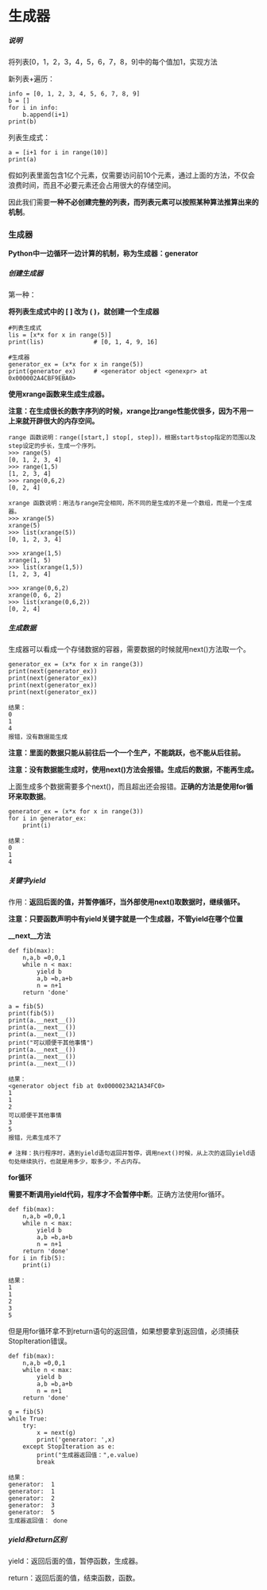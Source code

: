 # 生成器

##### 说明

将列表[0，1，2，3，4，5，6，7，8，9]中的每个值加1，实现方法

新列表+遍历：

```
info = [0, 1, 2, 3, 4, 5, 6, 7, 8, 9]
b = []
for i in info:
    b.append(i+1)
print(b)
```

列表生成式：

```
a = [i+1 for i in range(10)]
print(a)
```

假如列表里面包含1亿个元素，仅需要访问前10个元素，通过上面的方法，不仅会浪费时间，而且不必要元素还会占用很大的存储空间。

因此我们需要**一种不必创建完整的列表，而列表元素可以按照某种算法推算出来的机制**。

### 生成器

**Python中一边循环一边计算的机制，称为生成器：generator**

##### 创建生成器

第一种：

**将列表生成式中的 [  ] 改为 (  )，就创建一个生成器**

```
#列表生成式
lis = [x*x for x in range(5)]
print(lis)				# [0, 1, 4, 9, 16]

#生成器
generator_ex = (x*x for x in range(5))
print(generator_ex)		# <generator object <genexpr> at 0x000002A4CBF9EBA0>
```

**使用xrange函数来生成生成器。**

**注意：在生成很长的数字序列的时候，xrange比range性能优很多，因为不用一上来就开辟很大的内存空间。**

```
range 函数说明：range([start,] stop[, step])，根据start与stop指定的范围以及step设定的步长，生成一个序列。
>>> range(5)
[0, 1, 2, 3, 4]
>>> range(1,5)
[1, 2, 3, 4]
>>> range(0,6,2)
[0, 2, 4]

xrange 函数说明：用法与range完全相同，所不同的是生成的不是一个数组，而是一个生成器。
>>> xrange(5)
xrange(5)
>>> list(xrange(5))
[0, 1, 2, 3, 4]

>>> xrange(1,5) 
xrange(1, 5)
>>> list(xrange(1,5))
[1, 2, 3, 4]

>>> xrange(0,6,2)
xrange(0, 6, 2)
>>> list(xrange(0,6,2))
[0, 2, 4]
```

##### 生成数据

生成器可以看成一个存储数据的容器，需要数据的时候就用next()方法取一个。

```
generator_ex = (x*x for x in range(3))
print(next(generator_ex))
print(next(generator_ex))
print(next(generator_ex))
print(next(generator_ex))

结果：
0
1
4
报错，没有数据能生成
```

**注意：里面的数据只能从前往后一个一个生产，不能跳跃，也不能从后往前。**

**注意：没有数据能生成时，使用next()方法会报错。生成后的数据，不能再生成。**

上面生成多个数据需要多个next()，而且超出还会报错。**正确的方法是使用for循环来取数据**。

```
generator_ex = (x*x for x in range(3))
for i in generator_ex:
    print(i)
     
结果：
0
1
4
```

##### 关键字yield

作用：**返回后面的值，并暂停循环，当外部使用next()取数据时，继续循环。**

**注意：只要函数声明中有yield关键字就是一个生成器，不管yield在哪个位置**

**\__next__方法**

```
def fib(max):
    n,a,b =0,0,1
    while n < max:
        yield b
        a,b =b,a+b
        n = n+1
    return 'done'
 
a = fib(5)
print(fib(5))
print(a.__next__())
print(a.__next__())
print(a.__next__())
print("可以顺便干其他事情")
print(a.__next__())
print(a.__next__())
print(a.__next__())
 
结果：
<generator object fib at 0x0000023A21A34FC0>
1
1
2
可以顺便干其他事情
3
5
报错，元素生成不了

# 注释：执行程序时，遇到yield语句返回并暂停，调用next()时候，从上次的返回yield语句处继续执行，也就是用多少，取多少，不占内存。
```

**for循环**

**需要不断调用yield代码，程序才不会暂停中断**。正确方法使用for循环。

```
def fib(max):
    n,a,b =0,0,1
    while n < max:
        yield b
        a,b =b,a+b
        n = n+1
    return 'done'
for i in fib(5):
    print(i)
     
结果：
1
1
2
3
5
```

但是用for循环拿不到return语句的返回值，如果想要拿到返回值，必须捕获StopIteration错误。

```
def fib(max):
    n,a,b =0,0,1
    while n < max:
        yield b
        a,b =b,a+b
        n = n+1
    return 'done'

g = fib(5)
while True:
    try:
        x = next(g)
        print('generator: ',x)
    except StopIteration as e:
        print("生成器返回值：",e.value)
        break

结果：
generator:  1
generator:  1
generator:  2
generator:  3
generator:  5
生成器返回值： done
```

##### yield和return区别

yield：返回后面的值，暂停函数，生成器。

return：返回后面的值，结束函数，函数。
